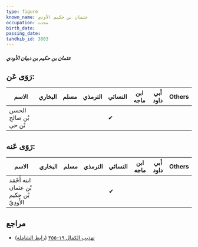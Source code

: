 ```yaml
---
type: figure
known_name: عثمان بن حكيم الأودي
occupation: محدث
birth_date:
passing_date:
tahdhib_id: 3803
---
```

##### عثمان بن حكيم بن ذبيان الأودي

## رَوَى عَن:
| الاسم                 | البخاري | مسلم | الترمذي | النسائي | ابن ماجه | أبي داود | Others |
| --------------------- | ------- | ---- | ------- | ------- | -------- | -------- | ------ |
| الحسن بْن صالح بْن حي |         |      |         | ✔       |          |          |        |
## رَوَى عَنه:
| الاسم                                     | البخاري | مسلم | الترمذي | النسائي | ابن ماجه | أبي داود | Others |
| ----------------------------------------- | ------- | ---- | ------- | ------- | -------- | -------- | ------ |
| ابنه أَحْمَد بْن عثمان بْن حكيم الأَودِيّ |         |      |         | ✔       |          |          |        |
## مراجع
- [تهذيب الكمال ١٩-٣٥٥](obsidian://open?vault=Tahdhib-al-Kamal&file=Figures/٣٨٠٣-عثمان%20بن%20حكيم%20بن%20ذبيان%20الأودي) ([رابط الشاملة](https://shamela.ws/book/3722/9929))